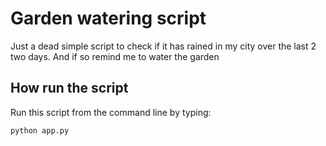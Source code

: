 # Garden watering script

Just a dead simple script to check if it has rained in my city over the last 2 two days. And if so remind me to water the garden

## How run the script

Run this script from the command line by typing:

```python
python app.py
```

